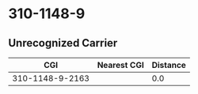 # 310-1148-9
## Unrecognized Carrier


| CGI | Nearest CGI | Distance |
|-----|-------------|----------|
| 310-1148-9-2163 |  | 0.0 |
